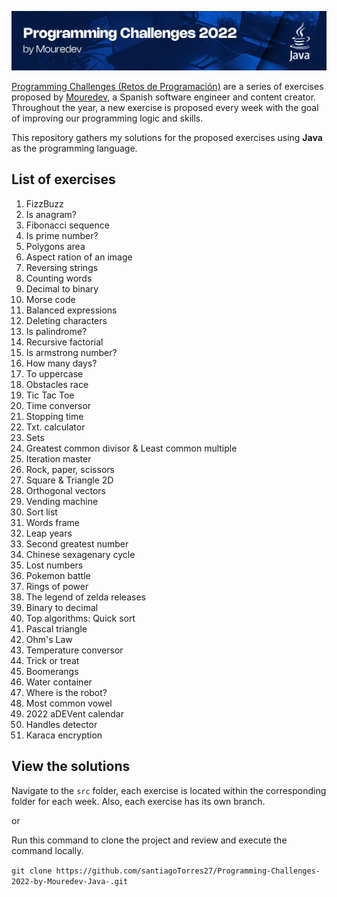 ![Programming Challenges 2022 by Mouredev](img/programming_challenges_banner.png)

[Programming Challenges (Retos de Programación)](https://retosdeprogramacion.com/semanales2022) are a series of exercises proposed by [Mouredev](https://mouredev.com/), a Spanish software engineer and content creator. Throughout the year, a new exercise is proposed every week with the goal of improving our programming logic and skills.

This repository gathers my solutions for the proposed exercises using **Java** as the programming language.

## List of exercises

1. FizzBuzz
2. Is anagram?
3. Fibonacci sequence
4. Is prime number?
5. Polygons area
6. Aspect ration of an image
7. Reversing strings
8. Counting words
9. Decimal to binary
10. Morse code
11. Balanced expressions
12. Deleting characters
13. Is palindrome?
14. Recursive factorial
15. Is armstrong number?
16. How many days?
17. To uppercase
18. Obstacles race
19. Tic Tac Toe
20. Time conversor
21. Stopping time
22. Txt. calculator
23. Sets
24. Greatest common divisor & Least common multiple
25. Iteration master
26. Rock, paper, scissors
27. Square & Triangle 2D
28. Orthogonal vectors
29. Vending machine
30. Sort list
31. Words frame
32. Leap years
33. Second greatest number
34. Chinese sexagenary cycle
35. Lost numbers
36. Pokemon battle
37. Rings of power
38. The legend of zelda releases
39. Binary to decimal
40. Top algorithms: Quick sort
41. Pascal triangle
42. Ohm's Law
43. Temperature conversor
44. Trick or treat
45. Boomerangs
46. Water container
47. Where is the robot?
48. Most common vowel
49. 2022 aDEVent calendar
50. Handles detector
51. Karaca encryption

## View the solutions

Navigate to the `src` folder, each exercise is located within the corresponding folder for each week. Also, each exercise has its own branch.

or

Run this command to clone the project and review and execute the command locally.

`git clone https://github.com/santiagoTorres27/Programming-Challenges-2022-by-Mouredev-Java-.git`
